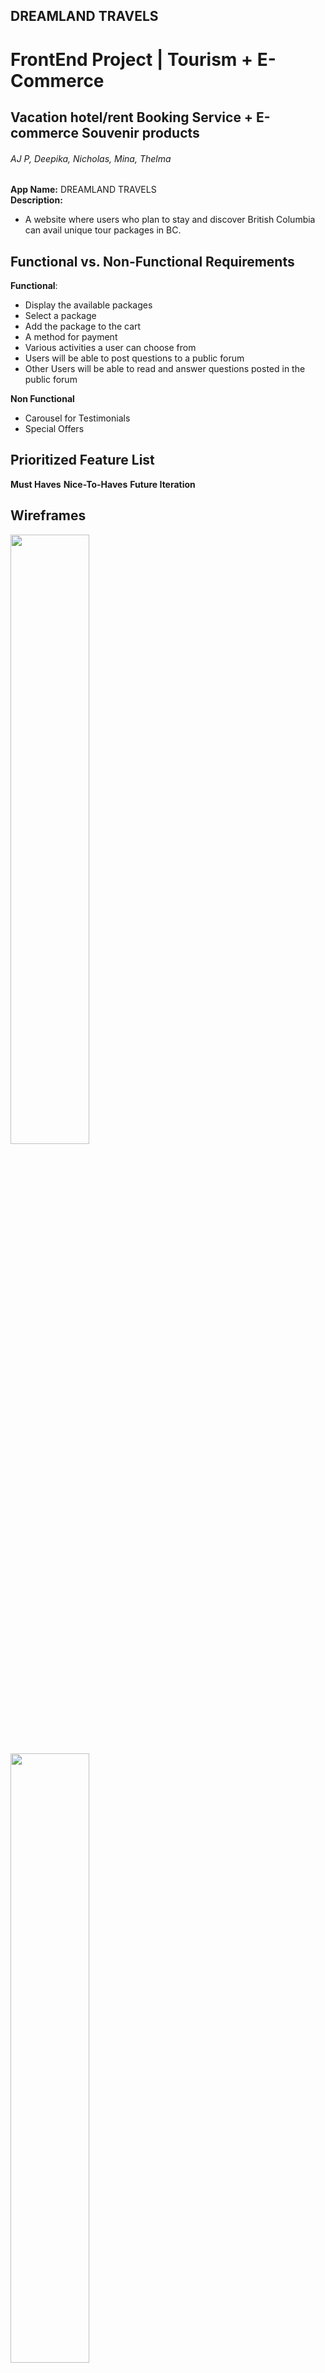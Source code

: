 ## DREAMLAND TRAVELS
# FrontEnd Project | Tourism + E-Commerce
## Vacation hotel/rent Booking Service + E-commerce Souvenir products
###### AJ P, Deepika, Nicholas, Mina, Thelma



**App Name:** DREAMLAND TRAVELS<br/>
**Description:**
*  A website where users who plan to stay and discover British Columbia can  avail unique tour packages in BC.


## Functional vs. Non-Functional Requirements

**Functional**:
* Display the available packages 
* Select a package 
* Add the package to the cart
* A method for payment
* Various activities a user can choose from
* Users will be able to post questions to a public forum
* Other Users will be able to read and answer questions posted in the public forum

**Non Functional**
* Carousel for Testimonials
* Special Offers  

## Prioritized Feature List

**Must Haves**
**Nice-To-Haves**
**Future Iteration**

## Wireframes ##

<img src="https://i.imgur.com/grQ4JCY.png" width="50%%">

<img src="https://i.imgur.com/CViT6Pp.png" width="50%%">

<img src="https://i.imgur.com/I3kg8QV.png" width="50%%">

<img src="https://i.imgur.com/BgctTHG.png" width="50%%">

<img src="https://i.imgur.com/vQgLU4o.png" width="50%%">

<img src="https://i.imgur.com/I1Vpsuj.png" width="50%%">

<img src="https://i.imgur.com/YptfYXF.png" width="50%%">

<img src="https://i.imgur.com/AABF7tH.png" width="50%%">

<img src="https://i.imgur.com/SfgvLRV.png" width="50%%">

<img src="https://i.imgur.com/1qxg2Gp.png" width="50%%">

<img src="https://i.imgur.com/PBuiTow.png" width="50%%">

**Color Palett**
<a href="https://color.adobe.com/color-theme_SALMON-ARM-BEST-COMMUNITIES-CANADA-color-theme-16066589">Adobe Color Pallete</a>
 